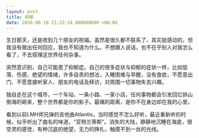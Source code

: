 ```yaml
---
layout: post
title: 抑郁
date: 2016-06-18 21:22:24.000000000 +08:00
---
```


生日那天，还是收到几个朋友的祝福。虽然是很久都不联系了，其实挺感动的，但我没有做出任何回应，我也不知道为什么。不想跟人说话，也不在乎别人对我怎么看了，不去搭理这世界任何杂事。

突然意识到，自己可能患了抑郁症。自己的很多症状与抑郁的症状一样，比如低落、伤感、绝望的情绪，许多自责的想法，入睡困难与早醒，没有食欲，不愿意出门、不愿意接听家人、朋友的电话及拜访，对周围一切事物失去兴趣。

独自走在这个城市，一个车站、一条小路、一家小店，任何事物都会引发回忆排山倒海的砸来，整个世界都是你的影子。最痛的距离，是你不在身边却在我的心里。

看到以前LMH师兄弹的吉他曲Atlantis，当时感觉不怎么好听，最近重新听的时候，似乎听出了曲名的味道，“亚特兰蒂斯”。消失的大陆，静静地沉睡在海底，很空灵的感觉，有种沉底的绝望，无力的挣扎，触摸不到一丝的光线。
